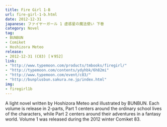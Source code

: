 ```yaml
---
title: Fire Girl 1-B
url: fire-girl-1-b.html
date: 2012-12-31
japanese: ファイヤーガール 1 虚惑星の魔法使い 下巻
category: Novel
tag:
- BUNBUN
- Comiket
- Hoshizora Meteo
release:
- 2012-12-31 (C83) [￥952]
link:
- "http://www.typemoon.com/products/tmbooks/firegirl/"
- "http://typemoon.com/contents/ydyhbk/6h82mi"
- "http://www.typemoon.com/event/c83/"
- "http://bunplusbun.sakura.ne.jp/index.html"
img:
- firegirl1b
---
```


A light novel written by Hoshizora Meteo and illustrated by BUNBUN. Each volume is release in 2-parts, Part 1 centers around the ordinary school lives of the characters, while Part 2 centers around their adventures in a fantasy world. Volume 1 was released during the 2012 winter Comiket 83.
